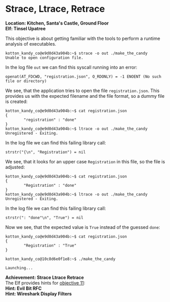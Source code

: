 # Strace, Ltrace, Retrace
**Location: Kitchen, Santa's Castle, Ground Floor**  
**Elf: Tinsel Upatree**

This objective is about getting familiar with the tools to perform a runtime analysis of executables.
```
kotton_kandy_co@e9d0d43a904b:~$ strace -o out ./make_the_candy
Unable to open configuration file.
```
In the log file `out` we can find this syscall running into an error:
```
openat(AT_FDCWD, "registration.json", O_RDONLY) = -1 ENOENT (No such file or directory)
```
We see, that the application tries to open the file `registration.json`. This provides us with the expected filename and the file format, so a dummy file is created:
```
kotton_kandy_co@e9d0d43a904b:~$ cat registration.json
{
        "registration" : "done"
}
kotton_kandy_co@e9d0d43a904b:~$ ltrace -o out ./make_the_candy
Unregistered - Exiting.
```
In the log file we can find this failing library call:
```
strstr("{\n", "Registration") = nil
```
We see, that it looks for an upper case `Registration` in this file, so the file is adjusted:
```
kotton_kandy_co@e9d0d43a904b:~$ cat registration.json
{
        "Registration" : "done"
}
kotton_kandy_co@e9d0d43a904b:~$ ltrace -o out ./make_the_candy
Unregistered - Exiting.
```
In the log file we can find this failing library call:
```
strstr(": "done"\n", "True") = nil
```
Now we see, that the expected value is `True` instead of the guessed `done`:
```
kotton_kandy_co@e9d0d43a904b:~$ cat registration.json
{
        "Registration" : "True"
}
```

```
kotton_kandy_co@10c8d6e0f1e8:~$ ./make_the_candy

Launching...
```

**Achievement: Strace Ltrace Retrace**  
The Elf provides hints for [objective 11](https://github.com/joergschwarzwaelder/hhc2021/tree/master/Objective-11):  
**Hint: Evil Bit RFC**  
**Hint: Wireshark Display Filters**
